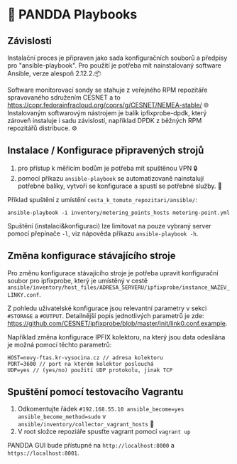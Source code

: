 # 🐼 PANDDA Playbooks

## Závislosti

Instalační proces je připraven jako sada konfiguračních souborů a předpisy pro "ansible-playbook".
Pro použití je potřeba mít nainstalovaný software Ansible, verze alespoň 2.12.2.📦

Software monitorovací sondy se stahuje z veřejného RPM repozitáře spravovaného sdružením CESNET a to https://copr.fedorainfracloud.org/coprs/g/CESNET/NEMEA-stable/ 🌐
Instalovaným softwarovým nástrojem je balík ipfixprobe-dpdk, který zároveň instaluje i sadu závislostí, například DPDK z běžných RPM repozitářů distribuce. ⚙️

## Instalace / Konfigurace připravených strojů

1. pro přístup k měřícím bodům je potřeba mít spuštěnou VPN 🔒
2. pomocí příkazu `ansible-playbook` se automatizovaně nainstalují potřebné balíky, vytvoří se konfigurace a spustí se potřebné služby. 🚀

Příklad spuštění z umístění `cesta_k_tomuto_repozitari/ansible/`:

```
ansible-playbook -i inventory/metering_points_hosts metering-point.yml
```

Spuštění (instalaci&konfiguraci) lze limitovat na pouze vybraný server pomocí
přepínače `-l`, viz nápověda příkazu `ansible-playbook -h`.

## Změna konfigurace stávajícího stroje

Pro změnu konfigurace stávajícího stroje je potřeba upravit konfigurační soubor pro ipfixprobe, který je umístěný v cestě `ansible/inventory/host_files/ADRESA_SERVERU/ipfixprobe/instance_NAZEV_LINKY.conf`.

Z pohledu uživatelské konfigurace jsou relevantní parametry v sekci `#STORAGE` a `#OUTPUT`. Detailnější popis jednotlivých parametrů je zde: https://github.com/CESNET/ipfixprobe/blob/master/init/link0.conf.example.

Například změna konfigurace IPFIX kolektoru, na který jsou data odesílána je možná pomocí těchto parametrů:
```
HOST=novy-ftas.kr-vysocina.cz // adresa kolektoru
PORT=3600 // port na kterém kolektor poslouchá
UDP=yes // (yes/no) použití UDP protokolu, jinak TCP
```

## Spuštění pomocí testovacího Vagrantu
1. Odkomentujte řádek `#192.168.55.10 ansible_become=yes ansible_become_method=sudo` v `ansible/inventory/collector_vagrant_hosts` 🔧
2. V root složce repoziáře spusťte vagrant pomocí `vagrant up`

PANDDA GUI bude přístupné na `http://localhost:8000` a `https://localhost:8001`.
